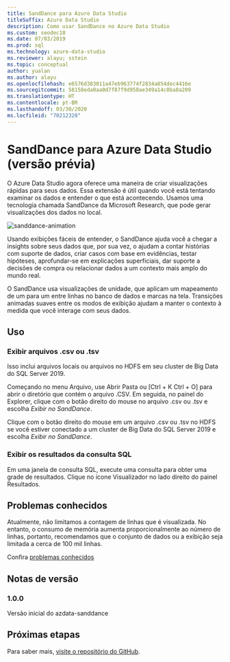 ```yaml
---
title: SandDance para Azure Data Studio
titleSuffix: Azure Data Studio
description: Como usar SandDance no Azure Data Studio
ms.custom: seodec18
ms.date: 07/03/2019
ms.prod: sql
ms.technology: azure-data-studio
ms.reviewer: alayu; sstein
ms.topic: conceptual
author: yualan
ms.author: alayu
ms.openlocfilehash: e6576d383011a47eb963774f2834a854dec4416e
ms.sourcegitcommit: 58158eda0aa0d7f87f9d958ae349a14c0ba8a209
ms.translationtype: HT
ms.contentlocale: pt-BR
ms.lasthandoff: 03/30/2020
ms.locfileid: "70212328"
---
```

# <a name="sanddance-for-azure-data-studio-preview"></a>SandDance para Azure Data Studio (versão prévia)
O Azure Data Studio agora oferece uma maneira de criar visualizações rápidas para seus dados. Essa extensão é útil quando você está tentando examinar os dados e entender o que está acontecendo. Usamos uma tecnologia chamada SandDance da Microsoft Research, que pode gerar visualizações dos dados no local.

![sanddance-animation](https://user-images.githubusercontent.com/11507384/54236654-52d42800-44d1-11e9-859e-6c5d297a46d2.gif)

Usando exibições fáceis de entender, o SandDance ajuda você a chegar a insights sobre seus dados que, por sua vez, o ajudam a contar histórias com suporte de dados, criar casos com base em evidências, testar hipóteses, aprofundar-se em explicações superficiais, dar suporte a decisões de compra ou relacionar dados a um contexto mais amplo do mundo real.

O SandDance usa visualizações de unidade, que aplicam um mapeamento de um para um entre linhas no banco de dados e marcas na tela.
Transições animadas suaves entre os modos de exibição ajudam a manter o contexto à medida que você interage com seus dados.

## <a name="usage"></a>Uso

### <a name="view-csv-or-tsv-files"></a>Exibir arquivos .csv ou .tsv
Isso inclui arquivos locais ou arquivos no HDFS em seu cluster de Big Data do SQL Server 2019.
 
Começando no menu Arquivo, use Abrir Pasta ou [Ctrl + K Ctrl + O] para abrir o diretório que contém o arquivo .CSV.  Em seguida, no painel do Explorer, clique com o botão direito do mouse no arquivo .csv ou .tsv e escolha *Exibir no SandDance*.

Clique com o botão direito do mouse em um arquivo .csv ou .tsv no HDFS se você estiver conectado a um cluster de Big Data do SQL Server 2019 e escolha *Exibir no SandDance*.

### <a name="view-sql-query-results"></a>Exibir os resultados da consulta SQL

Em uma janela de consulta SQL, execute uma consulta para obter uma grade de resultados. Clique no ícone Visualizador no lado direito do painel Resultados.

## <a name="known-issues"></a>Problemas conhecidos

Atualmente, não limitamos a contagem de linhas que é visualizada. No entanto, o consumo de memória aumenta proporcionalmente ao número de linhas, portanto, recomendamos que o conjunto de dados ou a exibição seja limitada a cerca de 100 mil linhas.

Confira [problemas conhecidos](https://microsoft.github.io/SandDance/#known-issues)

## <a name="release-notes"></a>Notas de versão

### <a name="100"></a>1.0.0

Versão inicial do azdata-sanddance

## <a name="next-steps"></a>Próximas etapas
Para saber mais, [visite o repositório do GitHub](https://github.com/Microsoft/SandDance).
